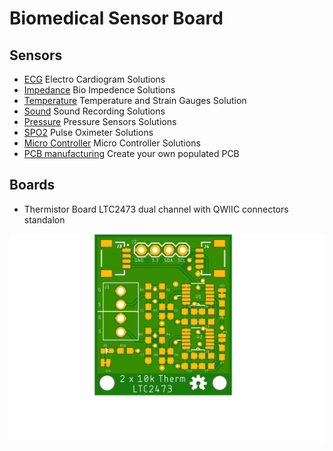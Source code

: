 # Biomedical Sensor Board

## Sensors

- [ECG](ECG.md) Electro Cardiogram Solutions
- [Impedance](impedance.md) Bio Impedence Solutions
- [Temperature](temperature.md) Temperature and Strain Gauges Solution
- [Sound](sound.md) Sound Recording Solutions
- [Pressure](pressure.md) Pressure Sensors Solutions
- [SPO2](spo2.md) Pulse Oximeter Solutions
- [Micro Controller](microcontroller.md) Micro Controller Solutions
- [PCB manufacturing](pcbmanufacturing.md) Create your own populated PCB

## Boards

- Thermistor Board LTC2473 dual channel with QWIIC connectors standalon

![alt text](./Thermistor_Board/LTC2473CDR1_top.png)

